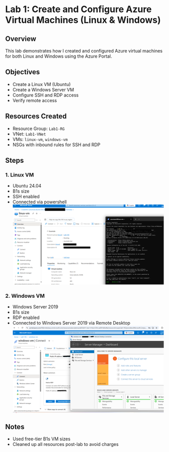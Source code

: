 # Lab 1: Create and Configure Azure Virtual Machines (Linux & Windows)

## Overview
This lab demonstrates how I created and configured Azure virtual machines for both Linux and Windows using the Azure Portal.

## Objectives
- Create a Linux VM (Ubuntu)
- Create a Windows Server VM
- Configure SSH and RDP access
- Verify remote access

## Resources Created
- Resource Group: `Lab1-RG`
- VNet: `Lab1-VNet`
- VMs: `linux-vm`, `windows-vm`
- NSGs with inbound rules for SSH and RDP

## Steps

### 1. Linux VM
- Ubuntu 24.04
- B1s size
- SSH enabled
- Connected via powershell  
![SSH Screenshot](linux-ssh.png)

### 2. Windows VM
- Windows Server 2019
- B1s size
- RDP enabled
- Connected to Windows Server 2019 via Remote Desktop  
![RDP Screenshot](windows-rdp.png)

## Notes
- Used free-tier B1s VM sizes
- Cleaned up all resources post-lab to avoid charges
